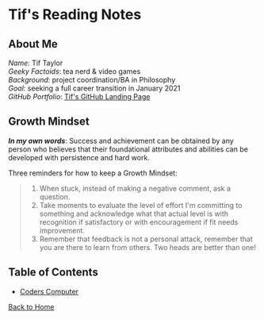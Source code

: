 # Tif's Reading Notes


## About Me
_Name_: Tif Taylor   
_Geeky Factoids_: tea nerd & video games    
_Background_: project coordination/BA in Philosophy    
_Goal_: seeking a full career transition in January 2021  
_GitHub Portfolio_: [Tif's GitHub Landing Page](https://github.com/tiftaylor)


## Growth Mindset
***In my own words***: Success and achievement can be obtained by any person who believes that their foundational attributes and abilities can be developed with persistence and hard work.

Three reminders for how to keep a Growth Mindset:
>1.  When stuck, instead of making a negative comment, ask a question.
>2.  Take moments to evaluate the level of effort I'm committing to something and acknowledge what that actual level is with recognition if satisfactory or with encouragement if fit needs improvement.
>3.  Remember that feedback is not a personal attack, remember that you are there to learn from others. Two heads are better than one!

## Table of Contents
- [Coders Computer](coders-computer.md)

[Back to Home](README.md)
